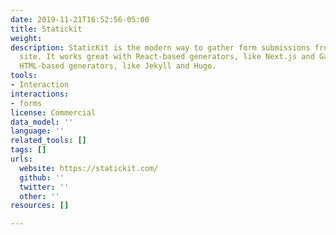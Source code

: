 ```yaml
---
date: 2019-11-21T16:52:56-05:00
title: Statickit
weight: 
description: StaticKit is the modern way to gather form submissions from your static
  site. It works great with React-based generators, like Next.js and Gatsby, and traditional
  HTML-based generators, like Jekyll and Hugo.
tools:
- Interaction
interactions:
- forms
license: Commercial
data_model: ''
language: ''
related_tools: []
tags: []
urls:
  website: https://statickit.com/
  github: ''
  twitter: ''
  other: ''
resources: []

---
```

